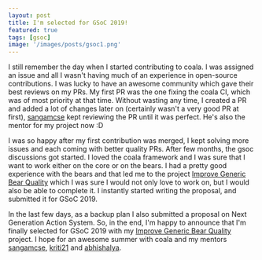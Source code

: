 ```yaml
---
layout: post
title: I'm selected for GSoC 2019!
featured: true
tags: [gsoc]
image: '/images/posts/gsoc1.png'
---
```


I still remember the day when I started contributing to coala. I was assigned an
issue and all I wasn't having much of an experience in open-source
contributions. I was lucky to have an awesome community which gave their best
reviews on my PRs. My first PR was the one fixing the coala CI, which was of
most priority at that time. Without wasting any time, I created a PR and added a
lot of changes later on (certainly wasn't a very good PR at first),
[sangamcse][1] kept reviewing the PR until it was perfect. He's also the mentor
for my project now :D

I was so happy after my first contribution was merged, I kept solving more
issues and each coming with better quality PRs. After few months, the gsoc
discussions got started. I loved the coala framework and I was sure that I
want to work either on the core or on the bears. I had a pretty good experience
with the bears and that led me to the project [Improve Generic Bear Quality][2]
which I was sure I would not only love to work on, but I would also be able to
complete it. I instantly started writing the proposal, and submitted it for GSoC
2019.

In the last few days, as a backup plan I also submitted a proposal on
Next Generation Action System. So, in the end, I'm happy to announce that
I'm finally selected for GSoC 2019 with my [Improve Generic Bear Quality][2]
project. I hope for an awesome summer with coala and my mentors [sangamcse][1],
[kriti21][3] and [abhishalya][4].

[1]: https://github.com/sangamcse
[2]: https://summerofcode.withgoogle.com/projects/#4866569388163072
[3]: https://github.com/kriti21
[4]: https://github.com//abhishalya
